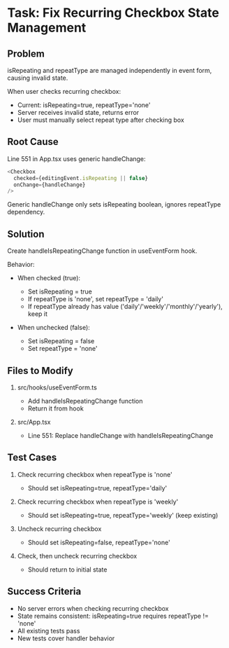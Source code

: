 # Task: Fix Recurring Checkbox State Management

## Problem

isRepeating and repeatType are managed independently in event form, causing invalid state.

When user checks recurring checkbox:
- Current: isRepeating=true, repeatType='none'
- Server receives invalid state, returns error
- User must manually select repeat type after checking box

## Root Cause

Line 551 in App.tsx uses generic handleChange:
```typescript
<Checkbox
  checked={editingEvent.isRepeating || false}
  onChange={handleChange}
/>
```

Generic handleChange only sets isRepeating boolean, ignores repeatType dependency.

## Solution

Create handleIsRepeatingChange function in useEventForm hook.

Behavior:
- When checked (true):
  - Set isRepeating = true
  - If repeatType is 'none', set repeatType = 'daily'
  - If repeatType already has value ('daily'/'weekly'/'monthly'/'yearly'), keep it

- When unchecked (false):
  - Set isRepeating = false
  - Set repeatType = 'none'

## Files to Modify

1. src/hooks/useEventForm.ts
   - Add handleIsRepeatingChange function
   - Return it from hook

2. src/App.tsx
   - Line 551: Replace handleChange with handleIsRepeatingChange

## Test Cases

1. Check recurring checkbox when repeatType is 'none'
   - Should set isRepeating=true, repeatType='daily'

2. Check recurring checkbox when repeatType is 'weekly'
   - Should set isRepeating=true, repeatType='weekly' (keep existing)

3. Uncheck recurring checkbox
   - Should set isRepeating=false, repeatType='none'

4. Check, then uncheck recurring checkbox
   - Should return to initial state

## Success Criteria

- No server errors when checking recurring checkbox
- State remains consistent: isRepeating=true requires repeatType != 'none'
- All existing tests pass
- New tests cover handler behavior
